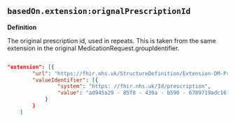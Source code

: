 ## `basedOn.extension:orignalPrescriptionId`

<b>Definition</b><br>

The original prescription id, used in repeats. This is taken from the same extension in the original MedicationRequest.groupIdentifier.


```json 

"extension": [{
        "url": "https://fhir.nhs.uk/StructureDefinition/Extension-DM-PrescriptionId",
        "valueIdentifier": [{
                "system": "https: //fhir.nhs.uk/Id/prescription",
                "value": "ad945a29 - 85f8 - 439a - b590 - 6789719adc16 "
            }
        }
    ]
          
```

 